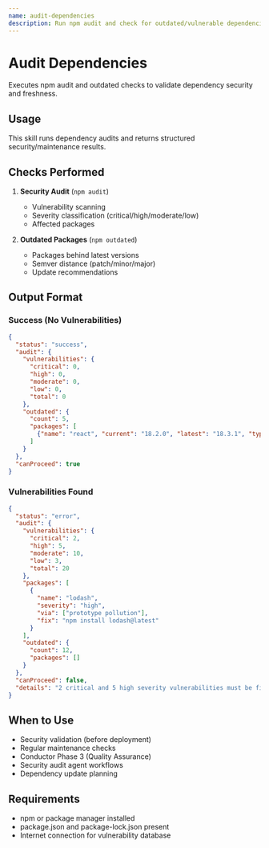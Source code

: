 ```yaml
---
name: audit-dependencies
description: Run npm audit and check for outdated/vulnerable dependencies. Returns structured output with vulnerability counts by severity, outdated packages, and recommended updates. Used for security validation and dependency health checks.
---
```


# Audit Dependencies

Executes npm audit and outdated checks to validate dependency security and freshness.

## Usage

This skill runs dependency audits and returns structured security/maintenance results.

## Checks Performed

1. **Security Audit** (`npm audit`)
   - Vulnerability scanning
   - Severity classification (critical/high/moderate/low)
   - Affected packages

2. **Outdated Packages** (`npm outdated`)
   - Packages behind latest versions
   - Semver distance (patch/minor/major)
   - Update recommendations

## Output Format

### Success (No Vulnerabilities)

```json
{
  "status": "success",
  "audit": {
    "vulnerabilities": {
      "critical": 0,
      "high": 0,
      "moderate": 0,
      "low": 0,
      "total": 0
    },
    "outdated": {
      "count": 5,
      "packages": [
        {"name": "react", "current": "18.2.0", "latest": "18.3.1", "type": "minor"}
      ]
    }
  },
  "canProceed": true
}
```

### Vulnerabilities Found

```json
{
  "status": "error",
  "audit": {
    "vulnerabilities": {
      "critical": 2,
      "high": 5,
      "moderate": 10,
      "low": 3,
      "total": 20
    },
    "packages": [
      {
        "name": "lodash",
        "severity": "high",
        "via": ["prototype pollution"],
        "fix": "npm install lodash@latest"
      }
    ],
    "outdated": {
      "count": 12,
      "packages": []
    }
  },
  "canProceed": false,
  "details": "2 critical and 5 high severity vulnerabilities must be fixed"
}
```

## When to Use

- Security validation (before deployment)
- Regular maintenance checks
- Conductor Phase 3 (Quality Assurance)
- Security audit agent workflows
- Dependency update planning

## Requirements

- npm or package manager installed
- package.json and package-lock.json present
- Internet connection for vulnerability database
